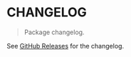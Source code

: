 # CHANGELOG

> Package changelog.

See [GitHub Releases](https://github.com/stdlib-js/stats-base-smean/releases) for the changelog.